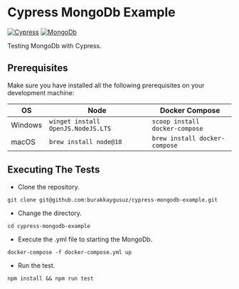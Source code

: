 # Cypress MongoDb Example

[![Cypress](https://img.shields.io/npm/v/cypress?color=33ff99&label=cypress&logo=cypress&logoColor=33ff99&style=for-the-badge)](https://www.cypress.io) [![MongoDb](https://img.shields.io/npm/v/mongodb?color=13aa52&label=mongodb&logo=mongodb&logoColor=mongodb&style=for-the-badge)](https://github.com/mongodb/node-mongodb-native)

Testing MongoDb with Cypress.

## Prerequisites

Make sure you have installed all the following prerequisites on your development machine:

| OS      | Node                               | Docker Compose                 |
| ------- | ---------------------------------- | ------------------------------ |
| Windows | `winget install OpenJS.NodeJS.LTS` | `scoop install docker-compose` |
| macOS   | `brew install node@18`             | `brew install docker-compose`  |

## Executing The Tests

- Clone the repository.

```shell
git clone git@github.com:burakkaygusuz/cypress-mongodb-example.git
```

- Change the directory.

```shell
cd cypress-mongodb-example
```

- Execute the .yml file to starting the MongoDb.

```shell
docker-compose -f docker-compose.yml up
```

- Run the test.

```shell
npm install && npm run test
```
